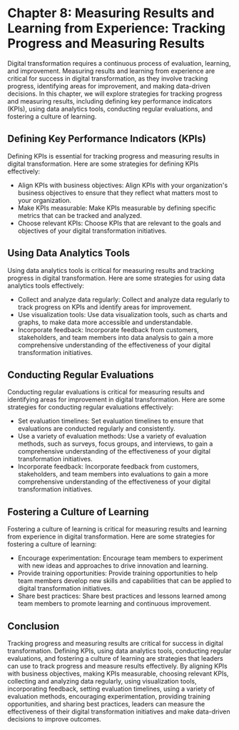 Chapter 8: Measuring Results and Learning from Experience: Tracking Progress and Measuring Results
==================================================================================================

Digital transformation requires a continuous process of evaluation, learning, and improvement. Measuring results and learning from experience are critical for success in digital transformation, as they involve tracking progress, identifying areas for improvement, and making data-driven decisions. In this chapter, we will explore strategies for tracking progress and measuring results, including defining key performance indicators (KPIs), using data analytics tools, conducting regular evaluations, and fostering a culture of learning.

Defining Key Performance Indicators (KPIs)
------------------------------------------

Defining KPIs is essential for tracking progress and measuring results in digital transformation. Here are some strategies for defining KPIs effectively:

* Align KPIs with business objectives: Align KPIs with your organization's business objectives to ensure that they reflect what matters most to your organization.
* Make KPIs measurable: Make KPIs measurable by defining specific metrics that can be tracked and analyzed.
* Choose relevant KPIs: Choose KPIs that are relevant to the goals and objectives of your digital transformation initiatives.

Using Data Analytics Tools
--------------------------

Using data analytics tools is critical for measuring results and tracking progress in digital transformation. Here are some strategies for using data analytics tools effectively:

* Collect and analyze data regularly: Collect and analyze data regularly to track progress on KPIs and identify areas for improvement.
* Use visualization tools: Use data visualization tools, such as charts and graphs, to make data more accessible and understandable.
* Incorporate feedback: Incorporate feedback from customers, stakeholders, and team members into data analysis to gain a more comprehensive understanding of the effectiveness of your digital transformation initiatives.

Conducting Regular Evaluations
------------------------------

Conducting regular evaluations is critical for measuring results and identifying areas for improvement in digital transformation. Here are some strategies for conducting regular evaluations effectively:

* Set evaluation timelines: Set evaluation timelines to ensure that evaluations are conducted regularly and consistently.
* Use a variety of evaluation methods: Use a variety of evaluation methods, such as surveys, focus groups, and interviews, to gain a comprehensive understanding of the effectiveness of your digital transformation initiatives.
* Incorporate feedback: Incorporate feedback from customers, stakeholders, and team members into evaluations to gain a more comprehensive understanding of the effectiveness of your digital transformation initiatives.

Fostering a Culture of Learning
-------------------------------

Fostering a culture of learning is critical for measuring results and learning from experience in digital transformation. Here are some strategies for fostering a culture of learning:

* Encourage experimentation: Encourage team members to experiment with new ideas and approaches to drive innovation and learning.
* Provide training opportunities: Provide training opportunities to help team members develop new skills and capabilities that can be applied to digital transformation initiatives.
* Share best practices: Share best practices and lessons learned among team members to promote learning and continuous improvement.

Conclusion
----------

Tracking progress and measuring results are critical for success in digital transformation. Defining KPIs, using data analytics tools, conducting regular evaluations, and fostering a culture of learning are strategies that leaders can use to track progress and measure results effectively. By aligning KPIs with business objectives, making KPIs measurable, choosing relevant KPIs, collecting and analyzing data regularly, using visualization tools, incorporating feedback, setting evaluation timelines, using a variety of evaluation methods, encouraging experimentation, providing training opportunities, and sharing best practices, leaders can measure the effectiveness of their digital transformation initiatives and make data-driven decisions to improve outcomes.
